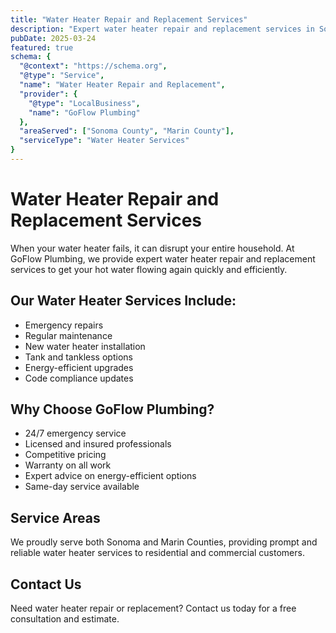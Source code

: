 ```yaml
---
title: "Water Heater Repair and Replacement Services"
description: "Expert water heater repair and replacement services in Sonoma and Marin County. 24/7 emergency service available for all your water heater needs."
pubDate: 2025-03-24
featured: true
schema: {
  "@context": "https://schema.org",
  "@type": "Service",
  "name": "Water Heater Repair and Replacement",
  "provider": {
    "@type": "LocalBusiness",
    "name": "GoFlow Plumbing"
  },
  "areaServed": ["Sonoma County", "Marin County"],
  "serviceType": "Water Heater Services"
}
---
```


# Water Heater Repair and Replacement Services

When your water heater fails, it can disrupt your entire household. At GoFlow Plumbing, we provide expert water heater repair and replacement services to get your hot water flowing again quickly and efficiently.

## Our Water Heater Services Include:

- Emergency repairs
- Regular maintenance
- New water heater installation
- Tank and tankless options
- Energy-efficient upgrades
- Code compliance updates

## Why Choose GoFlow Plumbing?

- 24/7 emergency service
- Licensed and insured professionals
- Competitive pricing
- Warranty on all work
- Expert advice on energy-efficient options
- Same-day service available

## Service Areas

We proudly serve both Sonoma and Marin Counties, providing prompt and reliable water heater services to residential and commercial customers.

## Contact Us

Need water heater repair or replacement? Contact us today for a free consultation and estimate.
